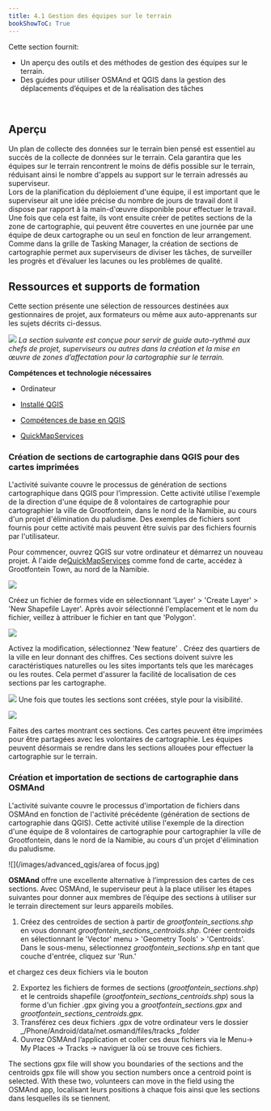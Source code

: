 ```yaml
---
title: 4.1 Gestion des équipes sur le terrain
bookShowToC: True
---
```


Cette section fournit:

*  Un aperçu des outils et des méthodes de gestion des équipes sur le terrain.
* Des guides pour utiliser OSMAnd et QGIS dans la gestion des déplacements d’équipes et de la réalisation des tâches

<br>

## Aperçu
Un plan de collecte des données sur le terrain bien pensé est essentiel au succès de la collecte de données sur le terrain. Cela garantira que les équipes sur le terrain rencontrent le moins de défis possible sur le terrain, réduisant ainsi le nombre d'appels au support sur le terrain adressés au superviseur. 	 	
Lors de la planification du déploiement d'une équipe, il est important que le superviseur ait une idée précise du nombre de jours de travail dont il dispose par rapport à la main-d'œuvre disponible pour effectuer le travail. Une fois que cela est faite, ils vont ensuite créer de petites sections de la zone de cartographie, qui peuvent être couvertes en une journée par une équipe de deux cartographe ou un seul en fonction de leur arrangement. 	 
Comme dans la grille de Tasking Manager, la création de sections de cartographie permet aux superviseurs de diviser les tâches, de surveiller les progrès et d’évaluer les lacunes ou les problèmes de qualité.
	 	 	 
##  Ressources et supports de formation
Cette section présente une sélection de ressources destinées aux gestionnaires de projet, aux formateurs ou même aux auto-apprenants sur les sujets décrits ci-dessus.
	 	 	 	
![](/images/learning_icon_wide.PNG)
*La section suivante est conçue pour servir de guide auto-rythmé aux chefs de projet, superviseurs ou autres dans la création et la mise en œuvre de zones d’affectation pour la cartographie sur le terrain.*
	 	 	 	
**Compétences et technologie nécessaires**
	 	 	 	
* Ordinateur

*  [ Installé QGIS](https://hotosm.github.io/toolbox/pages/data-use-and-analysis/7.1-qgis/#installing-qgis)
*  [Compétences de base en QGIS](https://hotosm.github.io/toolbox/pages/data-use-and-analysis/7.1-qgis/#navigating-qgis)
*  [QuickMapServices](https://hotosm.github.io/toolbox/pages/data-use-and-analysis/7.1-qgis/#installing-plug-ins)

### Création de sections de cartographie dans QGIS pour des cartes imprimées
		 	 	  	 	 	
L'activité suivante couvre le processus de génération de sections cartographique dans QGIS pour l’impression. Cette activité utilise l'exemple de la direction d'une équipe de 8 volontaires de cartographie pour cartographier la ville de Grootfontein, dans le nord de la Namibie, au cours d'un projet d'élimination du paludisme. Des exemples de fichiers sont fournis pour cette activité mais peuvent être suivis par des fichiers fournis par l'utilisateur.
	 	 	 	

Pour commencer, ouvrez QGIS sur votre ordinateur et démarrez un nouveau projet. À l'aide de[QuickMapServices](https://hotosm.github.io/toolbox/pages/data-use-and-analysis/7.1-qgis/#installing-plug-ins) comme fond de carte, accédez à Grootfontein Town, au nord de la Namibie. 
	 	 	 
![](/images/advanced_qgis/management1.gif)

Créez un fichier de formes vide en sélectionnant 'Layer' > 'Create Layer' > 'New Shapefile Layer'. Après avoir sélectionné l'emplacement et le nom du fichier, veillez à attribuer le fichier en tant que 'Polygon'.
	 	 	 	
![](/images/advanced_qgis/management2.gif)

Activez la modification, sélectionnez 'New feature' . Créez des quartiers de la ville en leur donnant des chiffres. Ces sections doivent suivre les caractéristiques naturelles ou les sites importants tels que les marécages ou les routes. Cela permet d'assurer la facilité de localisation de ces sections par les cartographe.

![](/images/advanced_qgis/management3.gif)
Une fois que toutes les sections sont créées, style pour la visibilité.
	 	 	 	
![](/images/advanced_qgis/management4.PNG)

Faites des cartes montrant ces sections. Ces cartes peuvent être imprimées pour être partagées avec les volontaires de cartographie. Les équipes peuvent désormais se rendre dans les sections allouées pour effectuer la cartographie sur le terrain.

###  Création et importation de sections de cartographie dans OSMAnd
 	 	 	 	
L'activité suivante couvre le processus d'importation de fichiers dans OSMAnd en fonction de l'activité précédente (génération de sections de cartographie dans QGIS). Cette activité utilise l'exemple de la direction d'une équipe de 8 volontaires de cartographie pour cartographier la ville de Grootfontein, dans le nord de la Namibie, au cours d'un projet d'élimination du paludisme.

![](/images/advanced_qgis/area of focus.jpg)
 	 	 	 	

**OSMAnd** offre une excellente alternative à l’impression des cartes de ces sections. Avec OSMAnd, le superviseur peut à la place utiliser les étapes suivantes pour donner aux membres de l’équipe des sections à utiliser sur le terrain directement sur leurs appareils mobiles.
	 	 	 	
1. Créez des centroïdes de section à partir de *grootfontein_sections.shp* en vous donnant *grootfontein_sections_centroids.shp*. Créer centroids en sélectionnant le 'Vector' menu > 'Geometry Tools' > 'Centroids'. Dans le sous-menu, sélectionnez *grootfontein_sections.shp* en tant que couche d'entrée, cliquez sur 'Run.'	 	 	 	
	 		 	 	 	
et chargez ces deux fichiers via le bouton
 	 	 	 	 	
2. Exportez les fichiers de formes de sections (_grootfontein_sections.shp_) et le centroids shapefile (_grootfontein_sections_centroids.shp_) 	sous la forme d'un fichier  .gpx giving you a _grootfontein_sections.gpx_ and _grootfontein_sections_centroids.gpx._
3. Transférez ces deux fichiers .gpx de votre ordinateur vers le dossier _/Phone/Android/data/net.osmand/files/tracks _folder
4. Ouvrez OSMAnd l’application  et coller ces deux fichiers via le Menu-> My Places -> Tracks -> naviguer là où se trouve ces fichiers.

The sections gpx file will show you boundaries of the sections and the centroids gpx file will show you section numbers once a centroid point is selected. With these two, volunteers can move in the field using the OSMAnd app, localisant leurs positions à chaque fois ainsi que les sections dans lesquelles ils se tiennent.
